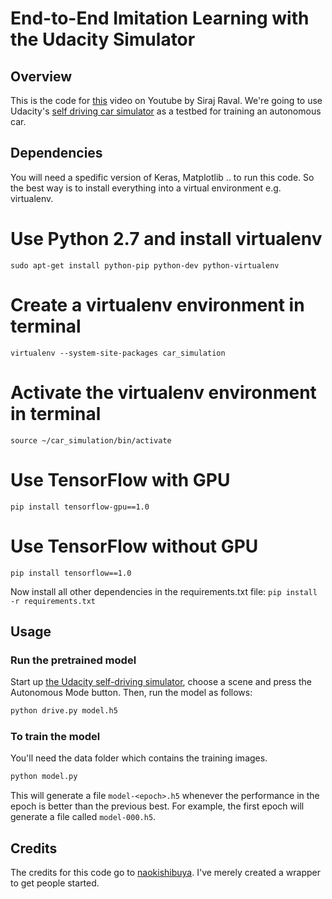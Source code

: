 # End-to-End Imitation Learning with the Udacity Simulator
## Overview

This is the code for [this](https://youtu.be/EaY5QiZwSP4) video on Youtube by Siraj Raval. We're going to use Udacity's [self driving car simulator](https://github.com/udacity/self-driving-car-sim) as a testbed for training an autonomous car. 

## Dependencies

You will need a spedific version of Keras, Matplotlib .. to run this code. So the best way is to install everything into a virtual environment e.g. virtualenv.

# Use Python 2.7 and install virtualenv
```sudo apt-get install python-pip python-dev python-virtualenv``` 
# Create a virtualenv environment in terminal
```virtualenv --system-site-packages car_simulation```
# Activate the virtualenv environment in terminal
```source ~/car_simulation/bin/activate```
# Use TensorFlow with GPU
```pip install tensorflow-gpu==1.0```
# Use TensorFlow without GPU
```pip install tensorflow==1.0```

Now install all other dependencies in the requirements.txt file:
```pip install -r requirements.txt```

## Usage


### Run the pretrained model

Start up [the Udacity self-driving simulator](https://github.com/udacity/self-driving-car-sim), choose a scene and press the Autonomous Mode button.  Then, run the model as follows:

```python
python drive.py model.h5
```

### To train the model

You'll need the data folder which contains the training images.

```python
python model.py
```

This will generate a file `model-<epoch>.h5` whenever the performance in the epoch is better than the previous best.  For example, the first epoch will generate a file called `model-000.h5`.

## Credits

The credits for this code go to [naokishibuya](https://github.com/naokishibuya). I've merely created a wrapper to get people started.
